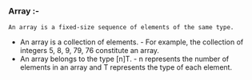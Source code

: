 ### Array :- 
    An array is a fixed-size sequence of elements of the same type.
    
- An array is a collection of elements.
      - For example, the collection of integers 5, 8, 9, 79, 76 constitute an array.
- An array belongs to the type [n]T.
      - n represents the number of elements in an array and T represents the type of each element.
  
